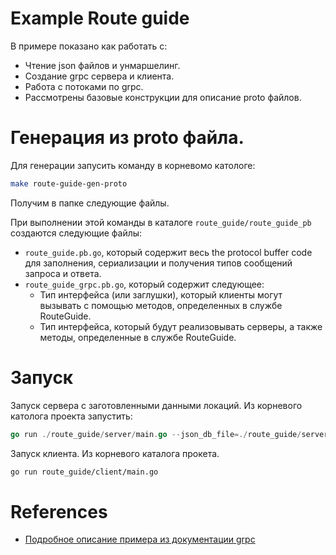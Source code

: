 # Example Route guide

В примере показано как работать с:

- Чтение json файлов и унмаршелинг.
- Создание grpc сервера и клиента.
- Работа с потоками по grpc.
- Рассмотрены базовые конструкции для описание proto файлов.

# Генерация из proto файла.

Для генерации запусить команду в корневомо катологе:

```bash
make route-guide-gen-proto
```

Получим в папке следующие файлы.

При выполнении этой команды в каталоге `route_guide/route_guide_pb`  создаются следующие файлы:

* `route_guide.pb.go`, который содержит весь  the protocol buffer code для заполнения, сериализации и получения типов сообщений запроса и ответа.
* `route_guide_grpc.pb.go`, который содержит следующее:
  * Тип интерфейса (или заглушки), который клиенты могут вызывать с помощью методов, определенных в службе RouteGuide.
  * Тип интерфейса, который будут реализовывать серверы, а также методы, определенные в службе RouteGuide.

# Запуск

Запуск сервера с заготовленными данными локаций. Из корневого католога проекта запустить:

```go
go run ./route_guide/server/main.go --json_db_file=./route_guide/server/test-data/route-guide-db.json
```

Запуск клиента. Из корневого каталога прокета.

```bash
go run route_guide/client/main.go 
```

# References

- [Подробное описание примера из документации grpc](https://grpc.io/docs/languages/go/basics/)
